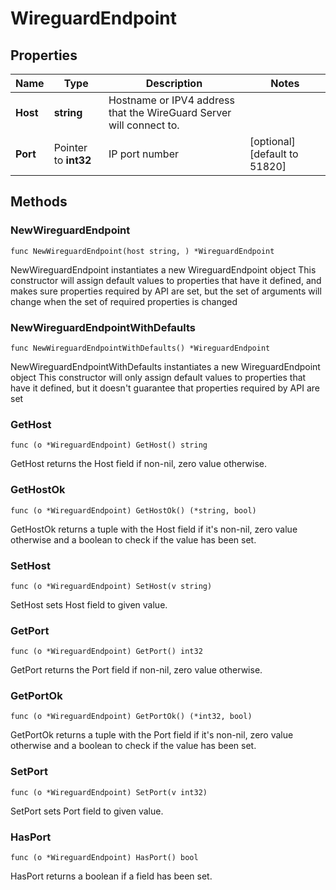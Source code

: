 # WireguardEndpoint

## Properties

|Name | Type | Description | Notes|
|------------ | ------------- | ------------- | -------------|
|**Host** | **string** | Hostname or IPV4 address that the WireGuard Server will connect to. | |
|**Port** | Pointer to **int32** | IP port number | [optional] [default to 51820]|

## Methods

### NewWireguardEndpoint

`func NewWireguardEndpoint(host string, ) *WireguardEndpoint`

NewWireguardEndpoint instantiates a new WireguardEndpoint object
This constructor will assign default values to properties that have it defined,
and makes sure properties required by API are set, but the set of arguments
will change when the set of required properties is changed

### NewWireguardEndpointWithDefaults

`func NewWireguardEndpointWithDefaults() *WireguardEndpoint`

NewWireguardEndpointWithDefaults instantiates a new WireguardEndpoint object
This constructor will only assign default values to properties that have it defined,
but it doesn't guarantee that properties required by API are set

### GetHost

`func (o *WireguardEndpoint) GetHost() string`

GetHost returns the Host field if non-nil, zero value otherwise.

### GetHostOk

`func (o *WireguardEndpoint) GetHostOk() (*string, bool)`

GetHostOk returns a tuple with the Host field if it's non-nil, zero value otherwise
and a boolean to check if the value has been set.

### SetHost

`func (o *WireguardEndpoint) SetHost(v string)`

SetHost sets Host field to given value.


### GetPort

`func (o *WireguardEndpoint) GetPort() int32`

GetPort returns the Port field if non-nil, zero value otherwise.

### GetPortOk

`func (o *WireguardEndpoint) GetPortOk() (*int32, bool)`

GetPortOk returns a tuple with the Port field if it's non-nil, zero value otherwise
and a boolean to check if the value has been set.

### SetPort

`func (o *WireguardEndpoint) SetPort(v int32)`

SetPort sets Port field to given value.

### HasPort

`func (o *WireguardEndpoint) HasPort() bool`

HasPort returns a boolean if a field has been set.


